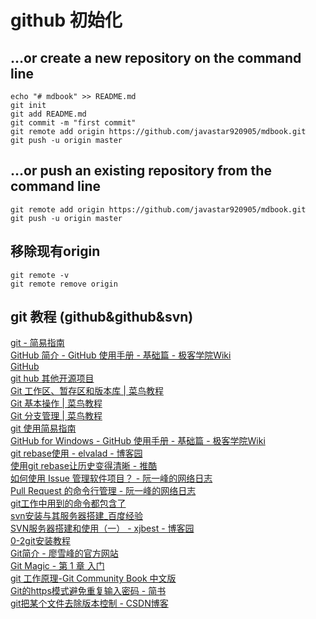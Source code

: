 # github 初始化

## …or create a new repository on the command line
```
echo "# mdbook" >> README.md
git init
git add README.md
git commit -m "first commit"
git remote add origin https://github.com/javastar920905/mdbook.git
git push -u origin master
```
## …or push an existing repository from the command line
```
git remote add origin https://github.com/javastar920905/mdbook.git
git push -u origin master
```
## 移除现有origin
```
git remote -v
git remote remove origin
```

## git 教程 (github&amp;github&amp;svn)
<DL><p>
    <DT><A HREF="http://rogerdudler.github.io/git-guide/index.zh.html" ADD_DATE="1511486152">git - 简易指南</A>
    <DT><A HREF="http://wiki.jikexueyuan.com/project/github-basics/the-introduction.html"    >GitHub 简介 - GitHub 使用手册 - 基础篇 - 极客学院Wiki</A>
    <DT><A HREF="https://github.com/"  >GitHub</A>
    <DT><A HREF="https://github.com/integrations"   >git hub 其他开源项目</A>
    <DT><A HREF="http://www.runoob.com/git/git-workspace-index-repo.html"   >Git 工作区、暂存区和版本库 | 菜鸟教程</A>
    <DT><A HREF="http://www.runoob.com/git/git-basic-operations.html"  >Git 基本操作 | 菜鸟教程</A>
    <DT><A HREF="http://www.runoob.com/git/git-branch.html"   >Git 分支管理 | 菜鸟教程</A>
    <DT><A HREF="http://www.bootcss.com/p/git-guide/" >git 使用简易指南</A>
    <DT><A HREF="http://backlogtool.com/git-guide/cn/"   猴子都能懂的GIT入门 | 贝格乐（Backlog）</A>
    <DT><A HREF="http://wiki.jikexueyuan.com/project/github-basics/github-for-windows.html"  >GitHub for Windows - GitHub 使用手册 - 基础篇 - 极客学院Wiki</A>
    <DT><A HREF="http://www.cnblogs.com/elvalad/p/4066133.html"    >git rebase使用 - elvalad - 博客园</A>
    <DT><A HREF="http://www.tuicool.com/articles/NzeQZz3"   >使用git rebase让历史变得清晰 - 推酷</A>
    <DT><A HREF="http://www.ruanyifeng.com/blog/2017/08/issue.html"    >如何使用 Issue 管理软件项目？ - 阮一峰的网络日志</A>
    <DT><A HREF="http://www.ruanyifeng.com/blog/2017/07/pull_request.html" >Pull Request 的命令行管理 - 阮一峰的网络日志</A>
    <DT><A HREF="https://github.com/flyhigher139/Git-Cheat-Sheet" >git工作中用到的命令都包含了</A>
    <DT><A HREF="http://jingyan.baidu.com/article/93f9803fea9ff4e0e46f55f0.html" >svn安装与其服务器搭建_百度经验</A>
    <DT><A HREF="http://www.cnblogs.com/xiaobaihome/archive/2012/03/20/2407610.html" >SVN服务器搭建和使用（一） - xjbest - 博客园</A>
    <DT><A HREF="http://note.youdao.com/share/?id=8b323b3626b87ee05b81d5d11745ba8a&type=notebook#/3F210255CC384E4BA67B1FB78E47DFF2" >0-2git安装教程</A>
    <DT><A HREF="https://www.liaoxuefeng.com/wiki/0013739516305929606dd18361248578c67b8067c8c017b000/001373962845513aefd77a99f4145f0a2c7a7ca057e7570000" >Git简介 - 廖雪峰的官方网站</A>
    <DT><A HREF="http://www-cs-students.stanford.edu/~blynn/gitmagic/intl/zh_cn/ch01.html" >Git Magic - 第 1 章 入门</A>
    <DT><A HREF="http://gitbook.liuhui998.com/index.html" >git 工作原理-Git Community Book 中文版</A>
    <DT><A HREF="https://www.jianshu.com/p/5a4571df2305" >Git的https模式避免重复输入密码 - 简书</A>
    <DT><A HREF="https://blog.csdn.net/Dandelion_drq/article/details/50747892"  >git把某个文件去除版本控制 - CSDN博客</A>
</DL>

